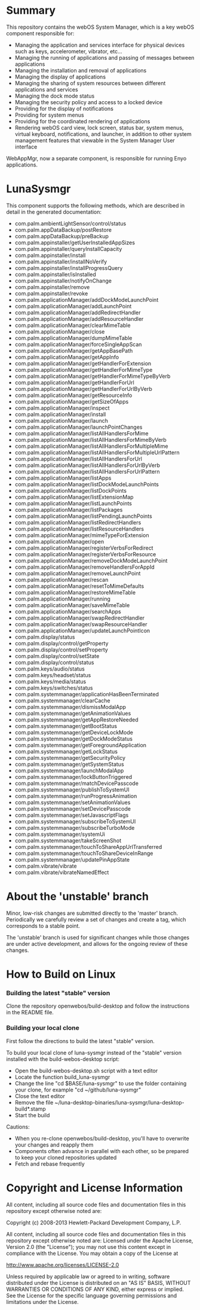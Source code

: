 Summary
========

This repository contains the webOS System Manager, which is a key webOS component responsible for:

* Managing the application and services interface for physical devices such as keys, accelerometer, vibrator, etc...
* Managing the running of applications and passing of messages between applications
* Managing the installation and removal of applications
* Managing the display of applications
* Managing the sharing of system resources between different applications and services
* Managing the dock mode status
* Managing the security policy and access to a locked device
* Providing for the display of notifications
* Providing for system menus
* Providing for the coordinated rendering of applications
* Rendering webOS card view, lock screen, status bar, system menus, virtual keyboard, notifications, and launcher, in addition to other system management features that viewable in the System Manager User interface

WebAppMgr, now a separate component, is responsible for running Enyo applications.


LunaSysmgr
==========

This component supports the following methods, which are described in detail in the generated documentation:  

* com.palm.ambientLightSensor/control/status
* com.palm.appDataBackup/postRestore
* com.palm.appDataBackup/preBackup
* com.palm.appinstaller/getUserInstalledAppSizes
* com.palm.appinstaller/queryInstallCapacity
* com.palm.appinstaller/install
* com.palm.appinstaller/installNoVerify
* com.palm.appinstaller/installProgressQuery
* com.palm.appinstaller/isInstalled
* com.palm.appinstaller/notifyOnChange
* com.palm.appinstaller/remove
* com.palm.appinstaller/revoke
* com.palm.applicationManager/addDockModeLaunchPoint
* com.palm.applicationManager/addLaunchPoint
* com.palm.applicationManager/addRedirectHandler
* com.palm.applicationManager/addResourceHandler
* com.palm.applicationManager/clearMimeTable
* com.palm.applicationManager/close
* com.palm.applicationManager/dumpMimeTable
* com.palm.applicationManager/forceSingleAppScan
* com.palm.applicationManager/getAppBasePath
* com.palm.applicationManager/getAppInfo
* com.palm.applicationManager/getHandlerForExtension
* com.palm.applicationManager/getHandlerForMimeType
* com.palm.applicationManager/getHandlerForMimeTypeByVerb
* com.palm.applicationManager/getHandlerForUrl
* com.palm.applicationManager/getHandlerForUrlByVerb
* com.palm.applicationManager/getResourceInfo
* com.palm.applicationManager/getSizeOfApps
* com.palm.applicationManager/inspect
* com.palm.applicationManager/install
* com.palm.applicationManager/launch
* com.palm.applicationManager/launchPointChanges
* com.palm.applicationManager/listAllHandlersForMime
* com.palm.applicationManager/listAllHandlersForMimeByVerb
* com.palm.applicationManager/listAllHandlersForMultipleMime
* com.palm.applicationManager/listAllHandlersForMultipleUrlPattern
* com.palm.applicationManager/listAllHandlersForUrl
* com.palm.applicationManager/listAllHandlersForUrlByVerb
* com.palm.applicationManager/listAllHandlersForUrlPattern
* com.palm.applicationManager/listApps
* com.palm.applicationManager/listDockModeLaunchPoints
* com.palm.applicationManager/listDockPoints
* com.palm.applicationManager/listExtensionMap
* com.palm.applicationManager/listLaunchPoints
* com.palm.applicationManager/listPackages
* com.palm.applicationManager/listPendingLaunchPoints
* com.palm.applicationManager/listRedirectHandlers
* com.palm.applicationManager/listResourceHandlers
* com.palm.applicationManager/mimeTypeForExtension
* com.palm.applicationManager/open
* com.palm.applicationManager/registerVerbsForRedirect
* com.palm.applicationManager/registerVerbsForResource
* com.palm.applicationManager/removeDockModeLaunchPoint
* com.palm.applicationManager/removeHandlersForAppId
* com.palm.applicationManager/removeLaunchPoint
* com.palm.applicationManager/rescan
* com.palm.applicationManager/resetToMimeDefaults
* com.palm.applicationManager/restoreMimeTable
* com.palm.applicationManager/running
* com.palm.applicationManager/saveMimeTable
* com.palm.applicationManager/searchApps
* com.palm.applicationManager/swapRedirectHandler
* com.palm.applicationManager/swapResourceHandler
* com.palm.applicationManager/updateLaunchPointIcon
* com.palm.display/status
* com.palm.display/control/getProperty
* com.palm.display/control/setProperty
* com.palm.display/control/setState
* com.palm.display/control/status
* com.palm.keys/audio/status
* com.palm.keys/headset/status
* com.palm.keys/media/status
* com.palm.keys/switches/status
* com.palm.systemmanager/applicationHasBeenTerminated
* com.palm.systemmanager/clearCache
* com.palm.systemmanager/dismissModalApp
* com.palm.systemmanager/getAnimationValues
* com.palm.systemmanager/getAppRestoreNeeded
* com.palm.systemmanager/getBootStatus
* com.palm.systemmanager/getDeviceLockMode
* com.palm.systemmanager/getDockModeStatus
* com.palm.systemmanager/getForegroundApplication
* com.palm.systemmanager/getLockStatus
* com.palm.systemmanager/getSecurityPolicy
* com.palm.systemmanager/getSystemStatus
* com.palm.systemmanager/launchModalApp
* com.palm.systemmanager/lockButtonTriggered
* com.palm.systemmanager/matchDevicePasscode
* com.palm.systemmanager/publishToSystemUI
* com.palm.systemmanager/runProgressAnimation
* com.palm.systemmanager/setAnimationValues
* com.palm.systemmanager/setDevicePasscode
* com.palm.systemmanager/setJavascriptFlags
* com.palm.systemmanager/subscribeToSystemUI
* com.palm.systemmanager/subscribeTurboMode
* com.palm.systemmanager/systemUi
* com.palm.systemmanager/takeScreenShot
* com.palm.systemmanager/touchToShareAppUrlTransferred
* com.palm.systemmanager/touchToShareDeviceInRange
* com.palm.systemmanager/updatePinAppState
* com.palm.vibrate/vibrate
* com.palm.vibrate/vibrateNamedEffect


About the 'unstable' branch
===========================

Minor, low-risk changes are submitted directly to the 'master' branch.
Periodically we carefully review a set of changes and create a tag,
which corresponds to a stable point.

The 'unstable' branch is used for significant changes while those changes
are under active development, and allows for the ongoing review of these changes.  


How to Build on Linux
=====================

### Building the latest "stable" version

Clone the repository openwebos/build-desktop and follow the instructions in the README file.

### Building your local clone

First follow the directions to build the latest "stable" version.

To build your local clone of luna-sysmgr instead of the "stable" version installed with the build-webos-desktop script:

* Open the build-webos-desktop.sh script with a text editor
* Locate the function build_luna-sysmgr
* Change the line "cd $BASE/luna-sysmgr" to use the folder containing your clone, for example "cd ~/github/luna-sysmgr"
* Close the text editor
* Remove the file ~/luna-desktop-binaries/luna-sysmgr/luna-desktop-build*.stamp
* Start the build

Cautions:

* When you re-clone openwebos/build-desktop, you'll have to overwrite your changes and reapply them
* Components often advance in parallel with each other, so be prepared to keep your cloned repositories updated
* Fetch and rebase frequently

# Copyright and License Information

All content, including all source code files and documentation files in this repository except otherwise noted are: 

 Copyright (c) 2008-2013 Hewlett-Packard Development Company, L.P.

All content, including all source code files and documentation files in this repository except otherwise noted are:
Licensed under the Apache License, Version 2.0 (the "License");
you may not use this content except in compliance with the License.
You may obtain a copy of the License at

http://www.apache.org/licenses/LICENSE-2.0

Unless required by applicable law or agreed to in writing, software
distributed under the License is distributed on an "AS IS" BASIS,
WITHOUT WARRANTIES OR CONDITIONS OF ANY KIND, either express or implied.
See the License for the specific language governing permissions and
limitations under the License.
